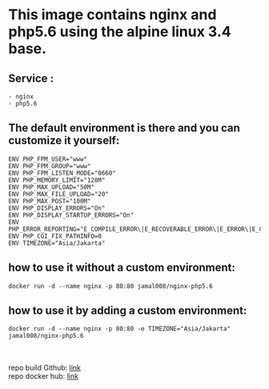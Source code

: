 # This image contains nginx and php5.6 using the alpine linux 3.4 base.

## Service :
    - nginx
    - php5.6

## The default environment is there and you can customize it yourself:
```
ENV PHP_FPM_USER="www"
ENV PHP_FPM_GROUP="www"
ENV PHP_FPM_LISTEN_MODE="0660"
ENV PHP_MEMORY_LIMIT="128M"
ENV PHP_MAX_UPLOAD="50M"
ENV PHP_MAX_FILE_UPLOAD="20"
ENV PHP_MAX_POST="100M"
ENV PHP_DISPLAY_ERRORS="On"
ENV PHP_DISPLAY_STARTUP_ERRORS="On"
ENV PHP_ERROR_REPORTING="E_COMPILE_ERROR\|E_RECOVERABLE_ERROR\|E_ERROR\|E_CORE_ERROR"
ENV PHP_CGI_FIX_PATHINFO=0
ENV TIMEZONE="Asia/Jakarta"
```

## how to use it without a custom environment:
```
docker run -d --name nginx -p 80:80 jamal008/nginx-php5.6
```

## how to use it by adding a custom environment:
```
docker run -d --name nginx -p 80:80 -e TIMEZONE="Asia/Jakarta" jamal008/nginx-php5.6
```
\
\
repo build Github: [link](https://github.com/jamaluddinfikri/jamal008-nginx-php5.6)\
repo docker hub: [link](https://cloud.docker.com/u/jamal008/repository/docker/jamal008/nginx-php5.6)

